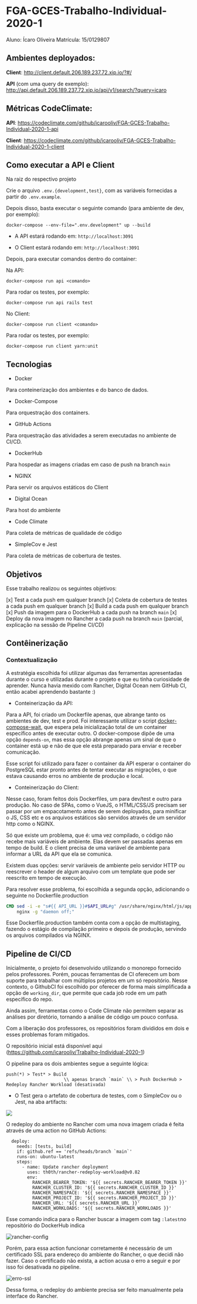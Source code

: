 # FGA-GCES-Trabalho-Individual-2020-1

Aluno: Ícaro Oliveira
Matrícula: 15/0129807

## Ambientes deployados:

**Client**: http://client.default.206.189.237.72.xip.io/?#/

**API** (com uma query de exemplo): http://api.default.206.189.237.72.xip.io/api/v1/search/?query=icaro

## Métricas CodeClimate:

**API**: https://codeclimate.com/github/icarooliv/FGA-GCES-Trabalho-Individual-2020-1-api

**Client**: https://codeclimate.com/github/icarooliv/FGA-GCES-Trabalho-Individual-2020-1-client

## Como executar a API e Client

Na raiz do respectivo projeto

Crie o arquivo `.env.{development,test}`, com as variáveis fornecidas a partir do `.env.example`.

Depois disso, basta executar o seguinte comando (para ambiente de dev, por exemplo):

``docker-compose --env-file=".env.development" up --build``


* A API estará rodando em: `http://localhost:3091`

* O Client estará rodando em: `http://localhost:3091`

Depois, para executar comandos dentro do container:

Na API:

``docker-compose run api <comando>``

Para rodar os testes, por exemplo:

``docker-compose run api rails test``

No Client:

``docker-compose run client <comando>``

Para rodar os testes, por exemplo:

``docker-compose run client yarn:unit``


## Tecnologias

* Docker 

Para conteinerização dos ambientes e do banco de dados.

* Docker-Compose

Para orquestração dos containers.

* GitHub Actions

Para orquestração das atividades a serem executadas no ambiente de CI/CD.

* DockerHub

Para hospedar as imagens criadas em caso de push na branch `main`

* NGINX

Para servir os arquivos estáticos do Client

* Digital Ocean

Para host do ambiente 

* Code Climate 

Para coleta de métricas de qualidade de código

* SimpleCov e Jest

Para coleta de métricas de cobertura de testes.

## Objetivos

Esse trabalho realizou os seguintes objetivos:

[x] Test a cada push em qualquer branch
[x] Coleta de cobertura de testes a cada push em qualquer branch
[x] Build a cada push em qualquer branch
[x] Push da imagem para o DockerHub a cada push na branch `main`
[x] Deploy da nova imagem no Rancher a cada push na branch `main` (parcial, explicação na sessão de Pipeline CI/CD)

## Contêinerização
### Contextualização

A estratégia escolhida foi utilizar algumas das ferramentas apresentadas durante o curso e utilizadas durante o projeto e que eu tinha curiosidade
de aprender. Nunca havia mexido com Rancher, Digital Ocean nem GitHub CI, então acabei aprendendo bastante :)

* Conteinerização da API:

Para a API, foi criado um Dockerfile apenas, que abrange tanto os ambientes de dev, test e prod. Foi interessante utilizar
o script [docker-compose-wait](https://github.com/ufoscout/docker-compose-wait), que espera pela inicialização total de um container específico
antes de executar outro. O docker-compose dipõe de uma opção `depends-on`, mas essa opção abrange apenas um sinal de que o container está up e não
de que ele está preparado para enviar e receber comunicação.

Esse script foi utilizado para fazer o container da API esperar o container do PostgreSQL estar pronto antes de tentar executar as migrações, o que estava
causando erros no ambiente de produção e local.

* Conteinerização do Client:

Nesse caso, foram feitos dois Dockerfiles, um para dev/test e outro para produção. No caso de SPAs, como o VueJS, o HTML/CSS/JS precisam ser passar por
um empacotamento antes de serem deployados, para minificar o JS, CSS etc e os arquivos estáticos são servidos através de um servidor 
http como o NGINX.

Só que existe um problema, que é: uma vez compilado, o código não recebe mais variáveis de ambiente. Elas devem ser passadas apenas em tempo de build.
E o client precisa de uma variável de ambiente para informar a URL da API que ela se comunica.

Existem duas opções: servir variáveis de ambiente pelo servidor HTTP ou reescrever o header de algum arquivo com um template que pode ser reescrito em
tempo de execução.

Para resolver esse problema, foi escolhida a segunda opção, adicionando o seguinte no Dockerfile.production

```Dockerfile
CMD sed -i -e "s#{{ API_URL }}#$API_URL#g" /usr/share/nginx/html/js/app.*.js && \
    nginx -g "daemon off;"
```

Esse Dockerfile.production também conta com a opção de multistaging, fazendo o estágio de compilação primeiro e depois
de produção, servindo os arquivos compilados via NGINX.

## Pipeline de CI/CD

Inicialmente, o projeto foi desenvolvido utilizando o monorepo fornecido pelos professores. 
Porém, poucas ferramentas de CI oferecem um bom suporte para trabalhar com múltiplos projetos em um só repositório.
Nesse contexto, o GithubCI foi escolhido por oferecer de forma mais simplificada a opção de `working_dir`, que permite que cada job rode
em um path específico do repo.

Ainda assim, ferramentas como o Code Climate não permitem separar as análises por diretório, tornando a análise de código um pouco confusa.

Com a liberação dos professores, os repositórios foram divididos em dois e esses problemas foram mitigados.

O repositório inicial está disponível aqui (https://github.com/icarooliv/Trabalho-Individual-2020-1)

O pipeline para os dois ambientes segue a seguinte lógica:

```
push(*) > Test* > Build
                      \\ apenas branch `main` \\ > Push DockerHub > Redeploy Rancher Workload (desativada) 
```

* O Test gera o artefato de cobertura de testes, com o SimpleCov ou o Jest, na aba artifacts:

![](https://i.imgur.com/eGudA76.png)


O redeploy do ambiente no Rancher com uma nova imagem criada é feita através de uma action no GitHub Actions:

```
  deploy:
    needs: [tests, build]
    if: github.ref == 'refs/heads/branch `main`'
    runs-on: ubuntu-latest
    steps:
      - name: Update rancher deployment
        uses: th0th/rancher-redeploy-workload@v0.82
        env:
          RANCHER_BEARER_TOKEN: '${{ secrets.RANCHER_BEARER_TOKEN }}'
          RANCHER_CLUSTER_ID: '${{ secrets.RANCHER_CLUSTER_ID }}'
          RANCHER_NAMESPACE: '${{ secrets.RANCHER_NAMESPACE }}'
          RANCHER_PROJECT_ID: '${{ secrets.RANCHER_PROJECT_ID }}'
          RANCHER_URL: '${{ secrets.RANCHER_URL }}'
          RANCHER_WORKLOADS: '${{ secrets.RANCHER_WORKLOADS }}' 
```

Esse comando indica para o Rancher buscar a imagem com tag `:latest`no repositório do DockerHub indica

![rancher-config](https://i.imgur.com/36aPdSr.png)

Porém, para essa action funcionar corretamente é necessário de um certificado SSL para endereço do ambiente do Rancher, o que decidi
não fazer. Caso o certificado não exista, a action acusa o erro a seguir e por isso foi desativada no pipeline.

![erro-ssl](https://i.imgur.com/0lpzHVf.png)

Dessa forma, o redeploy do ambiente precisa ser feito manualmente pela interface do Rancher.
